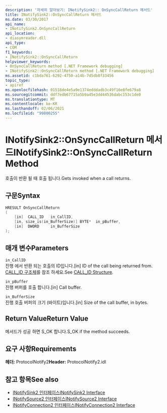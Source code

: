 ```yaml
---
description: '자세히 알아보기: INotifySink2:: OnSyncCallReturn 메서드'
title: INotifySink2::OnSyncCallReturn 메서드
ms.date: 03/30/2017
api_name:
- INotifySink2.OnSyncCallReturn
api_location:
- diasymreader.dll
api_type:
- COM
f1_keywords:
- INotifySink2::OnSyncCallReturn
helpviewer_keywords:
- OnSyncCallReturn method [.NET Framework debugging]
- INotifySink2::OnSyncCallReturn method [.NET Framework debugging]
ms.assetid: c1bda761-6292-4750-a14b-7d5db8f33456
topic_type:
- apiref
ms.openlocfilehash: 01518de4e5a9e1374edddadb3c49f16e8fe679a8
ms.sourcegitcommit: ddf7edb67715a5b9a45e3dd44536dabc153c1de0
ms.translationtype: MT
ms.contentlocale: ko-KR
ms.lasthandoff: 02/06/2021
ms.locfileid: "99800255"
---
```

# <a name="inotifysink2onsynccallreturn-method"></a><span data-ttu-id="44971-103">INotifySink2::OnSyncCallReturn 메서드</span><span class="sxs-lookup"><span data-stu-id="44971-103">INotifySink2::OnSyncCallReturn Method</span></span>

<span data-ttu-id="44971-104">호출이 반환 될 때 호출 됩니다.</span><span class="sxs-lookup"><span data-stu-id="44971-104">Gets invoked when a call returns.</span></span>  
  
## <a name="syntax"></a><span data-ttu-id="44971-105">구문</span><span class="sxs-lookup"><span data-stu-id="44971-105">Syntax</span></span>  
  
```cpp  
HRESULT OnSyncCallReturn  
(  
    [in]  CALL_ID   in_CallID,  
    [in, size_is(in_BufferSize)] BYTE*  in_pBuffer,  
    [in]  DWORD     in_BufferSize  
);  
```  
  
## <a name="parameters"></a><span data-ttu-id="44971-106">매개 변수</span><span class="sxs-lookup"><span data-stu-id="44971-106">Parameters</span></span>  

 `in_CallID`  
 <span data-ttu-id="44971-107">진행 에서 반환 되는 호출의 ID입니다.</span><span class="sxs-lookup"><span data-stu-id="44971-107">[in] ID of the call being returned from.</span></span> <span data-ttu-id="44971-108">[CALL_ID 구조체](call-id-structure.md)를 참조 하세요.</span><span class="sxs-lookup"><span data-stu-id="44971-108">See [CALL_ID Structure](call-id-structure.md).</span></span>  
  
 `in_pBuffer`  
 <span data-ttu-id="44971-109">진행 버퍼를 호출 합니다.</span><span class="sxs-lookup"><span data-stu-id="44971-109">[in] Call buffer.</span></span>  
  
 `in_BufferSize`  
 <span data-ttu-id="44971-110">진행 호출 버퍼의 크기 (바이트)입니다.</span><span class="sxs-lookup"><span data-stu-id="44971-110">[in] Size of the call buffer, in bytes.</span></span>  
  
## <a name="return-value"></a><span data-ttu-id="44971-111">Return Value</span><span class="sxs-lookup"><span data-stu-id="44971-111">Return Value</span></span>  

 <span data-ttu-id="44971-112">메서드가 성공 하면 S_OK 합니다.</span><span class="sxs-lookup"><span data-stu-id="44971-112">S_OK if the method succeeds.</span></span>  
  
## <a name="requirements"></a><span data-ttu-id="44971-113">요구 사항</span><span class="sxs-lookup"><span data-stu-id="44971-113">Requirements</span></span>  

 <span data-ttu-id="44971-114">**헤더:** ProtocolNotify2</span><span class="sxs-lookup"><span data-stu-id="44971-114">**Header:** ProtocolNotify2.idl</span></span>  
  
## <a name="see-also"></a><span data-ttu-id="44971-115">참고 항목</span><span class="sxs-lookup"><span data-stu-id="44971-115">See also</span></span>

- [<span data-ttu-id="44971-116">INotifySink2 인터페이스</span><span class="sxs-lookup"><span data-stu-id="44971-116">INotifySink2 Interface</span></span>](inotifysink2-interface.md)
- [<span data-ttu-id="44971-117">INotifySource2 인터페이스</span><span class="sxs-lookup"><span data-stu-id="44971-117">INotifySource2 Interface</span></span>](inotifysource2-interface.md)
- [<span data-ttu-id="44971-118">INotifyConnection2 인터페이스</span><span class="sxs-lookup"><span data-stu-id="44971-118">INotifyConnection2 Interface</span></span>](inotifyconnection2-interface.md)
